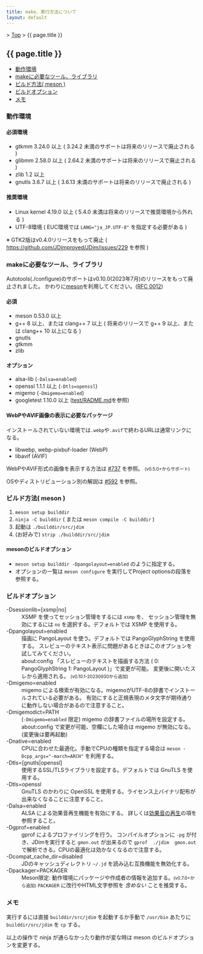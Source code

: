 ```yaml
---
title: make、実行方法について
layout: default
---
```


&gt; [Top](../) &gt; {{ page.title }}

## {{ page.title }}

- [動作環境](#environment)
- [makeに必要なツール、ライブラリ](#requirement)
- [ビルド方法( meson )](#build-meson)
- [ビルドオプション](#build-option)
- [メモ](#memo)


<a name="environment"></a>
### 動作環境

#### 必須環境
- gtkmm 3.24.0 以上 ( 3.24.2 未満のサポートは将来のリリースで廃止される )
- glibmm 2.58.0 以上 ( 2.64.2 未満のサポートは将来のリリースで廃止される )
- zlib 1.2 以上
- gnutls 3.6.7 以上 ( 3.6.13 未満のサポートは将来のリリースで廃止される )

#### 推奨環境
- Linux kernel 4.19.0 以上 ( 5.4.0 未満は将来のリリースで推奨環境から外れる )
- UTF-8環境 ( EUC環境では `LANG="ja_JP.UTF-8"` を指定する必要がある )

※ GTK2版はv0.4.0リリースをもって廃止 ( <https://github.com/JDimproved/JDim/issues/229> を参照 )


<a name="requirement"></a>
### makeに必要なツール、ライブラリ

Autotools(./configure)のサポートはv0.10.0(2023年7月)のリリースをもって廃止されました。
かわりに[meson][meson]を利用してください。([RFC 0012][rfc0012])

#### 必須
- meson 0.53.0 以上
- g++ 8 以上、または clang++ 7 以上 ( 将来のリリースで g++ 9 以上、または clang++ 10 以上になる )
- gnutls
- gtkmm
- zlib

#### オプション
- alsa-lib (`-Dalsa=enabled`)
- openssl 1.1.1 以上 (`-Dtls=openssl`)
- migemo (`-Dmigemo=enabled`)
- googletest 1.10.0 以上 ([test/RADME.md][testreadme]を参照)

#### WebPやAVIF画像の表示に必要なパッケージ
インストールされていない環境では`.webp`や`.avif`で終わるURLは通常リンクになる。
- libwebp, webp-pixbuf-loader (WebP)
- libavif (AVIF)

WebPやAVIF形式の画像を表示する方法は [#737][dis737] を参照。
<small>(v0.5.0+からサポート)</small>

OSやディストリビューション別の解説は [#592][dis592] を参照。



<a name="build-meson"></a>
### ビルド方法( meson )

1. `meson setup builddir`
2. `ninja -C builddir` ( または `meson compile -C builddir` )
3. 起動は `./builddir/src/jdim`
4. (お好みで) `strip ./builddir/src/jdim`

#### mesonのビルドオプション
- `meson setup builddir -Dpangolayout=enabled` のように指定する。
- オプションの一覧は `meson configure` を実行してProject optionsの段落を参照する。


<a name="build-option"></a>
### ビルドオプション
<dl>
  <dt>-Dsessionlib=[xsmp|no]</dt>
  <dd>
    XSMP を使ってセッション管理をするには <code>xsmp</code> を、
    セッション管理を無効にするには <code>no</code> を選択する。デフォルトでは XSMP を使用する。
  </dd>
  <dt>-Dpangolayout=enabled</dt>
  <dd>
    描画に PangoLayout を使う。デフォルトでは PangoGlyphString を使用する。
    スレビューのテキスト表示に問題があるときはこのオプションを試してみてください。<br>
    about:config 「スレビューのテキストを描画する方法 ( 0: PangoGlyphString 1: PangoLayout )」で変更が可能。
    変更後に開いたスレから適用される。 <small>(v0.10.1-20230930から追加)</small>
  </dd>
  <dt>-Dmigemo=enabled</dt>
  <dd>
    migemo による検索が有効になる。migemoがUTF-8の辞書でインストールされている必要がある。
    有効にすると正規表現のメタ文字が期待通りに動作しない場合があるので注意すること。
  </dd>
  <dt>-Dmigemodict=PATH</dt>
  <dd>
    (<code>-Dmigemo=enabled</code> 限定) migemo の辞書ファイルの場所を設定する。
    about:config で変更が可能、空欄にした場合は migemo が無効になる。(変更後は要再起動)
  </dd>
  <dt>-Dnative=enabled</dt>
  <dd>CPUに合わせた最適化。手動でCPUの種類を指定する場合は <code>meson -Dcpp_args="-march=ARCH"</code> を利用する。</dd>

  <dt>-Dtls=[gnutls|openssl]</dt>
  <dd>使用するSSL/TLSライブラリを設定する。デフォルトでは GnuTLS を使用する。</dd>
  <dt>-Dtls=openssl</dt>
  <dd>GnuTLS のかわりに OpenSSL を使用する。ライセンス上バイナリ配布が出来なくなることに注意すること。</dd>

  <dt>-Dalsa=enabled</dt>
  <dd>ALSA による効果音再生機能を有効にする。
  詳しくは<a href="{{ site.baseurl }}/sound/">効果音の再生</a>の項を参照すること。</dd>
  <dt>-Dgprof=enabled</dt>
  <dd>
    gprof によるプロファイリングを行う。
    コンパイルオプションに <code>-pg</code> が付き、JDimを実行すると <code>gmon.out</code> が出来るので
    <code>gprof  ./jdim  gmon.out</code> で解析できる。CPUの最適化は効かなくなるので注意する。
  </dd>

  <dt>-Dcompat_cache_dir=disabled</dt>
  <dd>JDのキャッシュディレクトリ <code>~/.jd</code> を読み込む互換機能を無効化する。</dd>
  <dt>-Dpackager=PACKAGER</dt>
  <dd>
    Meson限定: 動作環境にパッケージや作成者の情報を追加する。<small>(v0.7.0+から追加)</small>
    <code>PACKAGER</code> に改行やHTML文字参照を <em>含めない</em> ことを推奨する。
  </dd>
</dl>


<a name="memo"></a>
### メモ
実行するには直接 `builddir/src/jdim` を起動するか手動で `/usr/bin` あたりに `builddir/src/jdim` を `cp` する。

以上の操作で ninja が通らなかったり動作が変な時は meson のビルドオプションを変更する。


[testreadme]: https://github.com/JDimproved/JDim/blob/master/test/README.md
[meson]: https://mesonbuild.com
[dis592]: https://github.com/JDimproved/JDim/discussions/592 "OS/ディストリビューション別インストール方法 - Discussions #592"
[dis737]: https://github.com/JDimproved/JDim/discussions/737 "[v0.5.0+] WebPやAVIF形式の画像を表示する方法 - Discussions #737"
[rfc0012]: https://github.com/JDimproved/rfcs/blob/master/docs/0012-end-of-autotools-support.md
